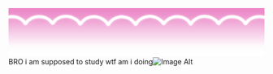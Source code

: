  ![Image Alt](https://github.com/shadow-sugar/shadow-sugar/blob/309f59000b10984fc049c33877d5cd4fffdcf537/bk04z2.png) 
 BRO i am supposed to study wtf am i doing![Image Alt](https://github.com/shadow-sugar/shadowsugar/blob/cb49854ac875068254e0c13c01b1f447331c3ea2/shadowsugar_.jpeg)
